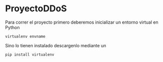 # ProyectoDDoS

Para correr el proyecto primero deberemos inicializar un entorno virtual en Python

 `virtualenv envname`

Sino lo tienen instalado descargenlo mediante un

 `pip install virtualenv`
